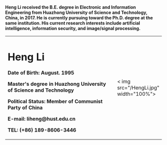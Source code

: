 <table border="0">
  <tr>
    <td width="75%">
      <h1>Heng Li</h1>
      <p><b>Date of Birth: August. 1995</b></p >
      <p><b>Master's degree in Huazhong University of Science and Technology</b></p >
      <p><b>Political Status: Member of Communist Party of China</b></p >
      <p><b>E-mail: liheng@hust.edu.cn</b></p >
      <p><b>TEL: (+86) 189-8606-3446</b></p >
    </td>
    <td width="25%">
      < img src="/HengLi.jpg" width="100%">
    </td>
  </tr>
      <p><b>Heng Li received the B.E. degree in Electronic and Information Engineering from Huazhong University of Science and Technology, China, in 2017. He is currently pursuing             toward the Ph.D. degree at the same institution. His current research interests include artificial intelligence, information security, and image/signal processing.</b></p >
  
</tr>
</table>
